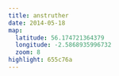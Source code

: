 ```yaml
---
title: anstruther
date: 2014-05-18
map:
  latitude: 56.174721364379
  longitude: -2.5868935996732
  zoom: 8
highlight: 655c76a
---
```

